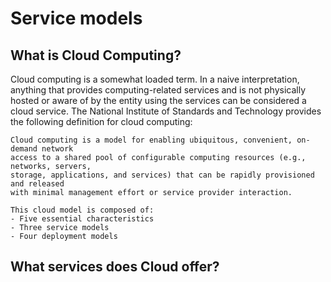 # Service models

## What is Cloud Computing?

Cloud computing is a somewhat loaded term. In a naive interpretation, anything 
that provides computing-related services and is not physically hosted or aware of 
by the entity using the services can be considered a cloud service. The National 
Institute of Standards and Technology provides the following definition for cloud 
computing:

```{important}
Cloud computing is a model for enabling ubiquitous, convenient, on-demand network 
access to a shared pool of configurable computing resources (e.g., networks, servers, 
storage, applications, and services) that can be rapidly provisioned and released 
with minimal management effort or service provider interaction.

This cloud model is composed of:
- Five essential characteristics
- Three service models
- Four deployment models
```

## What services does Cloud offer?

